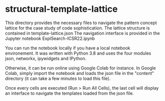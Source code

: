 # structural-template-lattice

This directory provides the necessary files to navigate the pattern concept lattice for the case study of code sophistication.
The lattice structure is contained in template-lattice.json
The navigation interface is provided in the Jupyter notebook ExplSearch-ICSR22.ipynb

You can run the notebook locally if you have a local notebook environement.
It was written with Python 3.8 and uses the four modules json, networkx, ipywidgets and IPython.

Otherwise, it can be run online using Google Colab for instance.
In Google Colab, simply import the notebook and loads the json file in the "content" directory (it can take a few minutes to load this file).

Once every cells are executed (Run > Run All Cells), the last cell will display an interface to navigate the templates loaded from the json file.